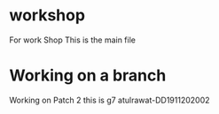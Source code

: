 # workshop
For work Shop
This is the main file
  # Working on a branch
   Working on Patch 2
      this is g7
atulrawat-DD1911202002
